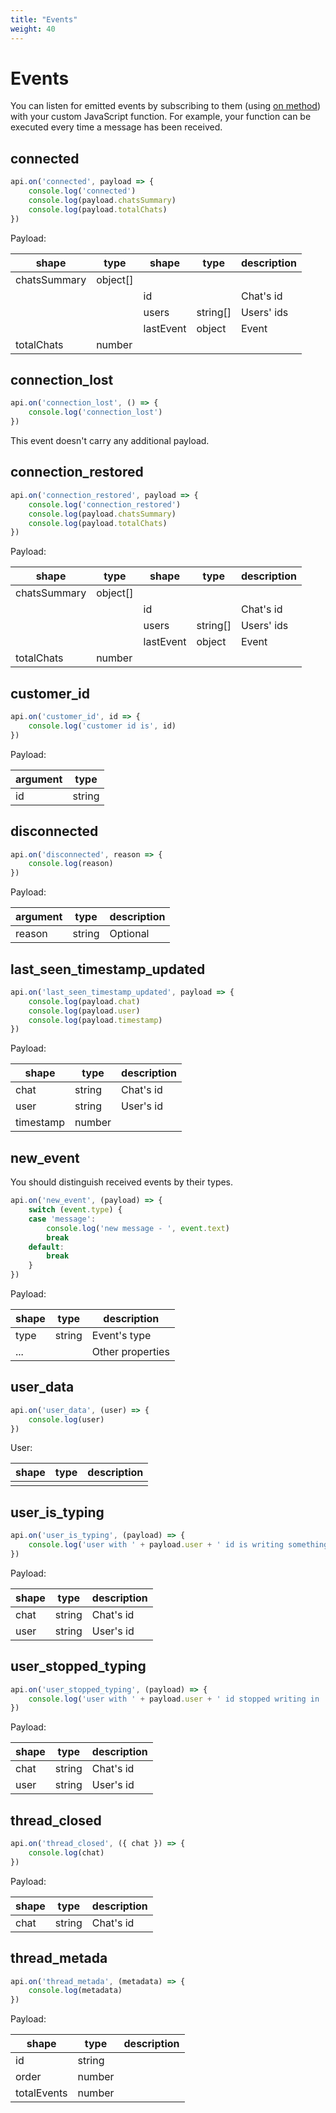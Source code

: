 ```yaml
---
title: "Events"
weight: 40
---
```


# Events

You can listen for emitted events by subscribing to them (using [on method](#on)) with your custom JavaScript function.
For example, your function can be executed every time a message has been received.

## connected

```js
api.on('connected', payload => {
    console.log('connected')
    console.log(payload.chatsSummary)
    console.log(payload.totalChats)
})
```

Payload:

| shape            | type     | shape     | type             | description |
| ---------------- | -------- | --------- | -----------------|------------ |
| chatsSummary     | object[] |           |                  |             |
|                  |          | id        |                  | Chat's id   |
|                  |          | users     | string[]         | Users' ids  |
|                  |          | lastEvent | object           | Event       |
| totalChats       | number   |           |                  |             |

## connection_lost

```js
api.on('connection_lost', () => {
    console.log('connection_lost')
})
```

This event doesn't carry any additional payload.

## connection_restored

```js
api.on('connection_restored', payload => {
    console.log('connection_restored')
    console.log(payload.chatsSummary)
    console.log(payload.totalChats)
})
```

Payload:

| shape            | type     | shape     | type             | description |
| ---------------- | -------- | --------- | -----------------|------------ |
| chatsSummary     | object[] |           |                  |             |
|                  |          | id        |                  | Chat's id   |
|                  |          | users     | string[]         | Users' ids  |
|                  |          | lastEvent | object           | Event       |
| totalChats       | number   |           |                  |             |

## customer_id

```js
api.on('customer_id', id => {
    console.log('customer id is', id)
})
```

Payload:

| argument         | type     |
| ---------------- | -------- |
| id               | string   |

## disconnected

```js
api.on('disconnected', reason => {
    console.log(reason)
})
```

Payload:

| argument   | type    | description                   |
| ---------- | ------- | ----------------------------- |
| reason     | string  | Optional                      |

<!--### chat_properties_updated

```js
api.on('chat_properties_updated', payload => {
    console.log(payload.chat)
    console.log(payload.properties)
})
```

Payload:

| shape      | type    | description                   |
| ---------- | ------- | ----------------------------- |
| chat       | string  | Chat's id                     |
| properties | object  | Chat properties               |

### chat_thread_properties_updated

```js
api.on('chat_thread_properties_updated', payload => {
    console.log(payload.chat)
    console.log(payload.thread)
    console.log(payload.properties)
})
```

Payload:

| shape      | type    | description                   |
| ---------- | ------- | ----------------------------- |
| chat       | string  | Chat's id                     |
| thread     | string  | Thread's id                   |
| properties | object  | Thread properties             |-->

## last_seen_timestamp_updated

```js
api.on('last_seen_timestamp_updated', payload => {
    console.log(payload.chat)
    console.log(payload.user)
    console.log(payload.timestamp)
})
```

Payload:

| shape      | type    | description                   |
| ---------- | ------- | ----------------------------- |
| chat       | string  | Chat's id                     |
| user       | string  | User's id                     |
| timestamp  | number  |                               |

## new_event

You should distinguish received events by their types.

```js
api.on('new_event', (payload) => {
    switch (event.type) {
    case 'message':
        console.log('new message - ', event.text)
        break
    default:
        break
    }
})
```

Payload:

| shape      | type    | description                   |
| ---------- | ------- | ----------------------------- |
| type       | string  | Event's type                  |
| ...        |         | Other properties              |

## user_data

```js
api.on('user_data', (user) => {
    console.log(user)
})
```

User:

| shape      | type    | description                   |
| ---------- | ------- | ----------------------------- |
|            |         |                               |

## user_is_typing

```js
api.on('user_is_typing', (payload) => {
    console.log('user with ' + payload.user + ' id is writing something in ' + payload.chat)
})
```

Payload:

| shape      | type    | description                   |
| ---------- | ------- | ----------------------------- |
| chat       | string  | Chat's id                     |
| user       | string  | User's id                     |

## user_stopped_typing

```js
api.on('user_stopped_typing', (payload) => {
    console.log('user with ' + payload.user + ' id stopped writing in ' + payload.chat)
})
```

Payload:

| shape      | type    | description                   |
| ---------- | ------- | ----------------------------- |
| chat       | string  | Chat's id                     |
| user       | string  | User's id                     |

## thread_closed

```js
api.on('thread_closed', ({ chat }) => {
    console.log(chat)
})
```

Payload:

| shape      | type    | description                   |
| ---------- | ------- | ----------------------------- |
| chat       | string  | Chat's id                     |

## thread_metada

```js
api.on('thread_metada', (metadata) => {
    console.log(metadata)
})
```

Payload:

| shape        | type    | description                   |
| ------------ | ------- | ----------------------------- |
| id           | string  |                               |
| order        | number  |                               |
| totalEvents  | number  |                               |
